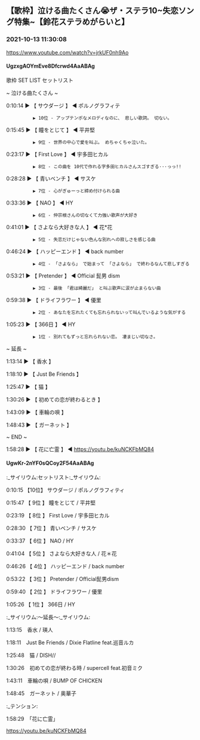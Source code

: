 ## 【歌枠】泣ける曲たくさん😭ザ・ステラ10~失恋ソング特集~【鈴花ステラめがらいと】
### 2021-10-13 11:30:08
https://www.youtube.com/watch?v=jrkUF0nh9Ao
#### UgzxgAOYmEve8Dfcrwd4AaABAg
歌枠  SET LIST セットリスト 

~ 泣ける曲たくさん ~



0:10:14 ▶ 【 サウダージ 】 ◀ ポルノグラフィテ

              ▶ 10位 - アップテンポなメロディなのに、 悲しい歌詞。 切ない。



0:15:45 ▶ 【 瞳をとじて 】 ◀ 平井堅

              ▶ 9位 - 世界の中心で愛を叫ぶ。 めちゃくちゃ泣いた。



0:23:17 ▶ 【 First Love 】 ◀ 宇多田ヒカル

              ▶ 8位 - この曲を 10代で作れる字多田ヒカルさんスゴすぎる···っっ!!



0:28:28 ▶ 【 青いベンチ 】 ◀ サスケ

              ▶ 7位 - 心がぎゅーっと締め付けられる曲



0:33:36 ▶ 【 NAO 】 ◀ HY

              ▶ 6位 - 仲宗根さんの切なくて力強い歌声が大好き



0:41:01 ▶ 【 さよなら大好きな人 】 ◀ 花*花

              ▶ 5位 - 失恋だけじゃない色んな別れへの寂しさを感じる曲



0:46:24 ▶ 【 ハッピーエンド 】 ◀ back number

              ▶ 4位 - 「さよなら」 で始まって 「さよなら」 で終わるなんて悲しすぎる



0:53:21 ▶ 【 Pretender 】 ◀ Official 髭男 dism

              ▶ 3位 - 最後 「君は綺麗だ」 と叫ぶ歌声に涙が止まらない曲



0:59:38 ▶ 【 ドライフラワー 】 ◀ 優里

              ▶ 2位 - あなたを忘れたくても忘れられないって叫んでいるような気がする



1:05:23 ▶ 【 366日 】 ◀ HY

              ▶ 1位 - 別れてもずっと忘れられない恋。 凄まじい切なさ。



 ~ 延長 ~

1:13:14 ▶ 【 香水 】 

1:18:10 ▶ 【 Just Be Friends 】

1:25:47 ▶ 【 猫 】

1:30:26 ▶ 【 初めての恋が終わるとき 】 

1:43:09 ▶ 【 車輪の唄 】 

1:48:43 ▶ 【 ガーネット 】 



~ END ~

1:58:28 ▶ 【 花に亡霊 】 ◀ https://youtu.be/kuNCKFbMQ84

#### UgwKr-2nYF0sQCoy2F54AaABAg
:_サイリウム:セットリスト:_サイリウム:

0:10:15 【10位】 サウダージ / ポルノグラフィティ

0:15:47 【 9位 】 瞳をとじて / 平井堅

0:23:19 【 8位 】 First Love / 宇多田ヒカル

0:28:30 【 7位 】 青いベンチ / サスケ

0:33:37 【 6位 】 NAO / HY

0:41:04 【 5位 】 さよなら大好きな人 / 花＊花

0:46:26 【 4位 】 ハッピーエンド / back number

0:53:22 【 3位 】 Pretender / Official髭男dism

0:59:40 【 2位 】 ドライフラワー / 優里

1:05:26 【 1位 】 366日 / HY



:_サイリウム:～延長～:_サイリウム:

1:13:15　香水 / 瑛人

1:18:11　Just Be Friends / Dixie Flatline feat.巡音ルカ

1:25:48　猫 / DISH//

1:30:26　初めての恋が終わる時 / supercell feat.初音ミク

1:43:11　車輪の唄 / BUMP OF CHICKEN

1:48:45　ガーネット / 奥華子



:_テンション:

1:58:29　「花に亡霊」

https://youtu.be/kuNCKFbMQ84

